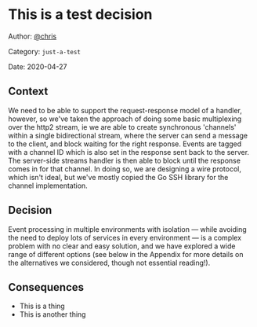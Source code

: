 # This is a test decision

Author: [@chris](slack://user?team=T9U3SEE12&id=U9U5GKCHG)

Category: `just-a-test`

Date: 2020-04-27

## Context

We need to be able to support the request-response model of a handler, however, so we&#39;ve taken the approach of doing some basic multiplexing over the http2 stream, ie we are able to create synchronous &#39;channels&#39; within a single bidirectional stream, where the server can send a message to the client, and block waiting for the right response. Events are tagged with a channel ID which is also set in the response sent back to the server. The server-side streams handler is then able to block until the response comes in for that channel. In doing so, we are designing a wire protocol, which isn&#39;t ideal, but we&#39;ve mostly copied the Go SSH library for the channel implementation.

## Decision

Event processing in multiple environments with isolation — while avoiding the need to deploy lots of services in every environment — is a complex problem with no clear and easy solution, and we have explored a wide range of different options (see below in the Appendix for more details on the alternatives we considered, though not essential reading!).

## Consequences

- This is a thing
- This is another thing